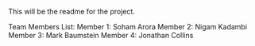 This will be the readme for the project.

Team Members List:
Member 1: Soham Arora
Member 2: Nigam Kadambi
Member 3: Mark Baumstein
Member 4: Jonathan Collins
